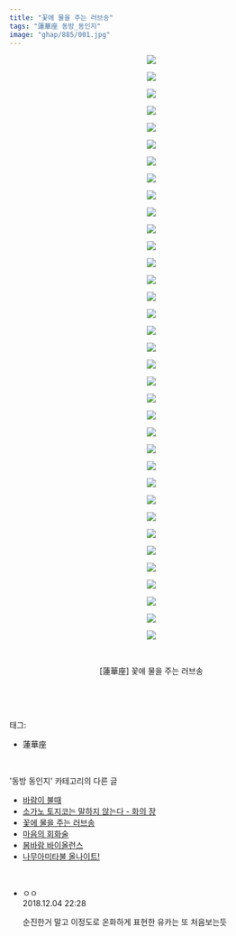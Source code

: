 ```yaml
---
title: "꽃에 물을 주는 러브송"
tags: "蓮華座 동방_동인지"
image: "ghap/885/001.jpg"
---
```

<div class="article">
<p style="text-align: center; clear: none; float: none;"><img src="{{ site.nasurl }}/ghap/885/001.jpg"/></p>
<p style="text-align: center; clear: none; float: none;"><img src="{{ site.nasurl }}/ghap/885/002.jpg"/></p>
<p style="text-align: center; clear: none; float: none;"><img src="{{ site.nasurl }}/ghap/885/003.jpg"/></p>
<p style="text-align: center; clear: none; float: none;"><img src="{{ site.nasurl }}/ghap/885/004.jpg"/></p>
<p style="text-align: center; clear: none; float: none;"><img src="{{ site.nasurl }}/ghap/885/005.jpg"/></p>
<p style="text-align: center; clear: none; float: none;"><img src="{{ site.nasurl }}/ghap/885/006.jpg"/></p>
<p style="text-align: center; clear: none; float: none;"><img src="{{ site.nasurl }}/ghap/885/007.jpg"/></p>
<p style="text-align: center; clear: none; float: none;"><img src="{{ site.nasurl }}/ghap/885/008.jpg"/></p>
<p style="text-align: center; clear: none; float: none;"><img src="{{ site.nasurl }}/ghap/885/009.jpg"/></p>
<p style="text-align: center; clear: none; float: none;"><img src="{{ site.nasurl }}/ghap/885/010.jpg"/></p>
<p style="text-align: center; clear: none; float: none;"><img src="{{ site.nasurl }}/ghap/885/011.jpg"/></p>
<p style="text-align: center; clear: none; float: none;"><img src="{{ site.nasurl }}/ghap/885/012.jpg"/></p>
<p style="text-align: center; clear: none; float: none;"><img src="{{ site.nasurl }}/ghap/885/013.jpg"/></p>
<p style="text-align: center; clear: none; float: none;"><img src="{{ site.nasurl }}/ghap/885/014.jpg"/></p>
<p style="text-align: center; clear: none; float: none;"><img src="{{ site.nasurl }}/ghap/885/015.jpg"/></p>
<p style="text-align: center; clear: none; float: none;"><img src="{{ site.nasurl }}/ghap/885/016.jpg"/></p>
<p style="text-align: center; clear: none; float: none;"><img src="{{ site.nasurl }}/ghap/885/017.jpg"/></p>
<p style="text-align: center; clear: none; float: none;"><img src="{{ site.nasurl }}/ghap/885/018.jpg"/></p>
<p style="text-align: center; clear: none; float: none;"><img src="{{ site.nasurl }}/ghap/885/019.jpg"/></p>
<p style="text-align: center; clear: none; float: none;"><img src="{{ site.nasurl }}/ghap/885/020.jpg"/></p>
<p style="text-align: center; clear: none; float: none;"><img src="{{ site.nasurl }}/ghap/885/021.jpg"/></p>
<p style="text-align: center; clear: none; float: none;"><img src="{{ site.nasurl }}/ghap/885/022.jpg"/></p>
<p style="text-align: center; clear: none; float: none;"><img src="{{ site.nasurl }}/ghap/885/023.jpg"/></p>
<p style="text-align: center; clear: none; float: none;"><img src="{{ site.nasurl }}/ghap/885/024.jpg"/></p>
<p style="text-align: center; clear: none; float: none;"><img src="{{ site.nasurl }}/ghap/885/025.jpg"/></p>
<p style="text-align: center; clear: none; float: none;"><img src="{{ site.nasurl }}/ghap/885/026.jpg"/></p>
<p style="text-align: center; clear: none; float: none;"><img src="{{ site.nasurl }}/ghap/885/027.jpg"/></p>
<p style="text-align: center; clear: none; float: none;"><img src="{{ site.nasurl }}/ghap/885/028.jpg"/></p>
<p style="text-align: center; clear: none; float: none;"><img src="{{ site.nasurl }}/ghap/885/029.jpg"/></p>
<p style="text-align: center; clear: none; float: none;"><img src="{{ site.nasurl }}/ghap/885/030.jpg"/></p>
<p style="text-align: center; clear: none; float: none;"><img src="{{ site.nasurl }}/ghap/885/031.jpg"/></p>
<p style="text-align: center; clear: none; float: none;"><img src="{{ site.nasurl }}/ghap/885/032.jpg"/></p>
<p style="text-align: center; clear: none; float: none;"><img src="{{ site.nasurl }}/ghap/885/033.jpg"/></p>
<p style="text-align: center; clear: none; float: none;"><img src="{{ site.nasurl }}/ghap/885/034.jpg"/></p>
<p style="text-align: center; clear: none; float: none;"><img src="{{ site.nasurl }}/ghap/885/035.jpg"/></p>
<p style="text-align: center; clear: none; float: none;"><br/></p>
<p style="text-align: center; clear: none; float: none;">[蓮華座] 꽃에 물을 주는 러브송</p>
<p><br/></p>
</div><br/>
<div class="tagTrail">
<p>태그: </p>
<ul>
<li>蓮華座</li>
</ul>
</div><br/>
<div class="another">
<p>'동방 동인지' 카테고리의 다른 글</p>
<ul>
<li><a href="/2016-07-16-ghap_888">바람이 불때</a></li>
<li><a href="/2016-07-16-ghap_887">소가노 토지코는 말하지 않는다 - 화의 장</a></li>
<li><a href="/2016-07-16-ghap_885">꽃에 물을 주는 러브송</a></li>
<li><a href="/2016-07-16-ghap_884">마음의 회화술</a></li>
<li><a href="/2016-07-15-ghap_883">봄바람 바이올런스</a></li>
<li><a href="/2016-07-15-ghap_881">나무아미타불 올나이트!</a></li>
</ul>
</div><br/>
<div class="cb_module cb_fluid">
<div class="cb_wrt cb_profile">
<div class="comment">
<ul>
<li class="cb_thumb_off" id="comment15382491">
<div class="cb_comment_area">
<div class="cb_info_area">
<div class="cb_section">
<span class="cb_nick_name">ㅇㅇ</span>
</div>
<div class="cb_section">
<span class="cb_date">2018.12.04 22:28 </span>
</div>
</div>
<div class="cb_dsc_comment">
<p class="cb_dsc">
											순진한거 말고 이정도로 온화하게 표현한 유카는 또 처음보는듯
										</p>
</div>
</div></li>
</ul>
</div>
</div><!-- commentList close -->
</div><br/>
